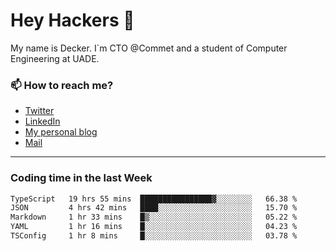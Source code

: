 # Hey Hackers 👋

My name is Decker. I`m CTO @Commet and a student of Computer Engineering at UADE.

### 📫 How to reach me?
- [Twitter](https://x.com/0xDecker) 
- [LinkedIn](https://www.linkedin.com/in/decker-urbano/) 
- [My personal blog](http://decker.sh) 
- [Mail](mailto:me@decker.sh)

---

### Coding time in the last Week

<!--START_SECTION:waka-->

```txt
TypeScript   19 hrs 55 mins  ████████████████▓░░░░░░░░   66.38 %
JSON         4 hrs 42 mins   ████░░░░░░░░░░░░░░░░░░░░░   15.70 %
Markdown     1 hr 33 mins    █▒░░░░░░░░░░░░░░░░░░░░░░░   05.22 %
YAML         1 hr 16 mins    █░░░░░░░░░░░░░░░░░░░░░░░░   04.23 %
TSConfig     1 hr 8 mins     █░░░░░░░░░░░░░░░░░░░░░░░░   03.78 %
```

<!--END_SECTION:waka-->
